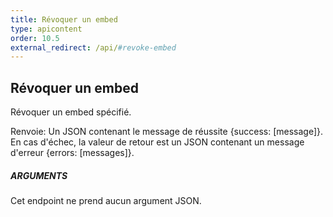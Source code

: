 ```yaml
---
title: Révoquer un embed
type: apicontent
order: 10.5
external_redirect: /api/#revoke-embed
---
```


## Révoquer un embed
Révoquer un embed spécifié.

Renvoie: Un JSON contenant le message de réussite {success: [message]}. En cas d'échec, la valeur de retour est un JSON contenant un message d'erreur {errors: [messages]}.

##### ARGUMENTS

Cet endpoint ne prend aucun argument JSON.
